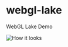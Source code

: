 webgl-lake
==========

WebGL Lake Demo

![How it looks](http://s14.directupload.net/images/140710/29k7s8dn.png)

